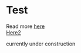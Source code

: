 # Test
Read more [here](./1_RStats_Folien/1_Rstat_Folien.pdf)  
[Here2](./2_RStats_Folien/2_R_erste_Schritte.html)

currently under construction
